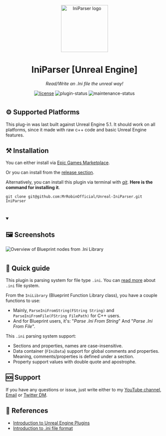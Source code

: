 <!-- markdownlint-disable-next-line -->
<p align="center">
  <a href="#" rel="noopener" target="_blank"><img width="150" src="/Resources/Icon128.png" alt="IniParser logo"></a>
</p>

<h1 align="center">IniParser [Unreal Engine]</h1>

<div align="center">

*Read/Write an .Ini file the unreal way!*
  
[![license](https://img.shields.io/badge/license-MIT-blue.svg)](https://github.com/mrrobinofficial/iniparser-unreal/blob/HEAD/LICENSE.txt)
![plugin-status](https://img.shields.io/badge/plugin_status-completed-green)
![maintenance-status](https://img.shields.io/badge/maintenance-passively--maintained-yellowgreen.svg)

</div>

#

## ⚙️ Supported Platforms
This plug-in was last built against Unreal Engine 5.1. It should work on all platforms, since it made with raw c++ code and basic Unreal Engine features.

## ⚒️ Installation

You can either install via <a href="#">Epic Games Marketplace</a>.

Or you can install from the <a href="https://github.com/MrRobinOfficial/Unreal-IniParser/releases/latest">release section</a>.

Alternatively, you can install this plugin via terminal with [*git*](https://git-scm.com/). **Here is the command for installing it**.

```console
git clone git@github.com:MrRobinOfficial/Unreal-IniParser.git IniParser
```

#

<details open> 
    <summary><h2>🖼️ Screenshots</h2></summary>
    <img src="Resources/Screenshot_01.png" alt="Overview of Blueprint nodes from .Ini Library">
</details>

#

## 📝 Quick guide

This plugin is parsing system for file type `.ini`. You can  <a href="https://en.wikipedia.org/wiki/INI">read more</a> about `.ini` file system.

From the `IniLibrary` (Blueprint Function Library class), you have a couple functions to use:

* Mainly, `ParseIniFromString(FString String)` and `ParseIniFromFile(FString FilePath)` for C++ users.
* And for Blueprint users, it's: "*Parse .Ini From String*" And "*Parse .Ini From File*".

This `.ini` parsing system support:

* Sections and properties, names are case-insensitive.
* Data container (`FIniData`) support for global comments and properties. Meaning, comments/properties is defined under a section.
* Property support values with double quote and apostrophe.

## 🆘 Support
If you have any questions or issue, just write either to my [YouTube channel](https://www.youtube.com/@mrrobinofficial), [Email](mailto:mrrobin123mail@gmail.com) or [Twitter DM](https://twitter.com/MrRobinOfficial).

## 🔗 References
- [Introduction to Unreal Engine Plugins](https://docs.unrealengine.com/5.0/en-US/plugins-in-unreal-engine/)
- [Introduction to .ini file format](https://en.wikipedia.org/wiki/INI_file)
